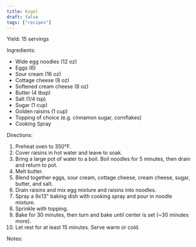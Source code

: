 ```yaml
---
title: Kugel
draft: false
tags: ["recipes"]
---
```


Yield: 15 servings

Ingredients:
- Wide egg noodles (12 oz)
- Eggs (6)
- Sour cream (16 oz)
- Cottage cheese (8 oz)
- Softened cream cheese (8 oz)
- Butter (4 tbsp)
- Salt (1/4 tsp)
- Sugar (1 cup)
- Golden raisins (1 cup)
- Topping of choice (e.g. cinnamon sugar, cornflakes)
- Cooking Spray

Directions:
1) Preheat oven to 350°F.
2) Cover raisins in hot water and leave to soak.
3) Bring a large pot of water to a boil. Boil noodles for 5 minutes, then drain and return to pot.
4) Melt butter.
5) Blend together eggs, sour cream, cottage cheese, cream cheese, sugar, butter, and salt.
6) Drain raisins and mix egg mixture and raisins into noodles.
7) Spray a 9x13" baking dish with cooking spray and pour in noodle mixture.
8) Sprinkle with topping.
9) Bake for 30 minutes, then turn and bake until center is set (~30 minutes more).
10) Let rest for at least 15 minutes. Serve warm or cold.

Notes:
